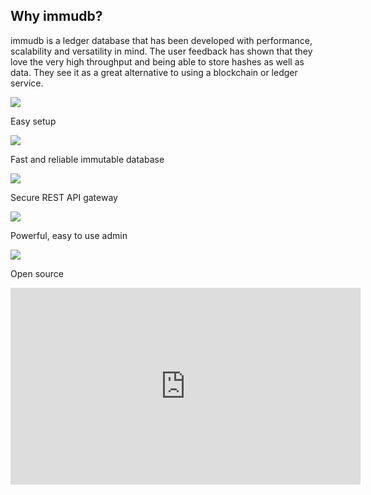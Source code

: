 <page-section id="immudb-video-section">
<i-container>
<i-row>
<i-column>
<div class="section-center">

## Why immudb?
immudb is a ledger database that has been developed with performance, scalability and versatility in mind. The user feedback has shown that they love the very high throughput and being able to store hashes as well as data. They see it as a great alternative to using a blockchain or ledger service.

</div>
</i-column>
</i-row>
<i-row>
<i-column>
    <div class="video-features">
				<div class="video-feature-items">
					<div class="video-feature-item">
						<img class="cn-icon" src="/icons/easy_setup.svg">
						<p>Easy setup</p>
					</div>
					<div class="video-feature-item">
						<img class="cn-icon" src="/icons/reliable_database.svg">
						<p>Fast and reliable immutable database</p>
					</div>
					<div class="video-feature-item">
						<img class="cn-icon" src="/icons/secure_api.svg">
						<p>Secure REST API gateway</p>
					</div>
					<div class="video-feature-item">
						<img class="cn-icon" src="/icons/admin.svg">
						<p>Powerful, easy to use admin</p>
					</div>
					<div class="video-feature-item">
						<img class="cn-icon" src="/icons/open_source.svg">
						<p>Open source</p>
					</div>
				</div>
        <div class="video">
            <div class="_embed _embed-16by9">
                <iframe width="560" height="315" frameborder="0"
                        src="https://www.youtube.com/embed/rQ4iZAM14m0?controls=0"
                        allow="accelerometer; autoplay; encrypted-media; gyroscope; picture-in-picture"
                        allowfullscreen></iframe>
            </div>
        </div>
        <!-- <ul>
            <li>
                <fa icon="check-circle"></fa>
                Easy setup
            </li>
            <li>
                <fa icon="check-circle"></fa>
                Fast and reliable immutable database
            </li>
            <li>
                <fa icon="check-circle"></fa>
                Secure REST API gateway
            </li>
            <li>
                <fa icon="check-circle"></fa>
                Powerful, easy to use admin
            </li>
            <li>
                <fa icon="check-circle"></fa>
                Open source
            </li>
        </ul> -->
    </div>
</i-column>
</i-row>
</i-container>
</page-section>
